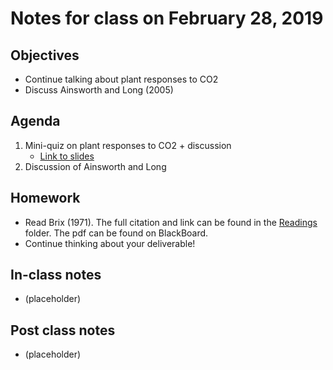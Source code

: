# Notes for class on February 28, 2019

## Objectives
- Continue talking about plant responses to CO2
- Discuss Ainsworth and Long (2005)

## Agenda
1. Mini-quiz on plant responses to CO2 + discussion
	 - [Link to slides](../Lecture_Slides/02.26.19_CO2.pdf)
2. Discussion of Ainsworth and Long

## Homework
- Read Brix (1971). The full citation and link can be found in the 
[Readings](../Readings) folder. The pdf can be found on BlackBoard.
- Continue thinking about your deliverable!

## In-class notes
- (placeholder)

## Post class notes
- (placeholder)